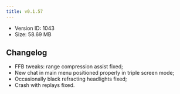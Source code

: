 ```yaml
---
title: v0.1.57
---
```


*   Version ID: 1043
*   Size: 58.69 MB

## Changelog

*   FFB tweaks: range compression assist fixed;
*   New chat in main menu positioned properly in triple screen mode;
*   Occasionally black refracting headlights fixed;
*   Crash with replays fixed.
